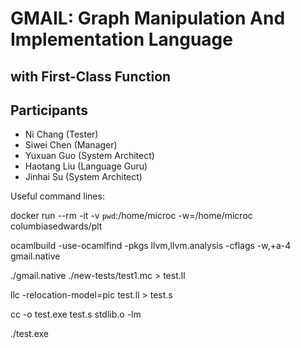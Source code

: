 # GMAIL: Graph Manipulation And Implementation Language 
## with First-Class Function

## Participants

- Ni Chang (Tester)
- Siwei Chen (Manager)
- Yuxuan Guo (System Architect)
- Haotang Liu (Language Guru)
- Jinhai Su (System Architect)

Useful command lines:

docker run --rm -it -v `pwd`:/home/microc -w=/home/microc columbiasedwards/plt

ocamlbuild -use-ocamlfind -pkgs llvm,llvm.analysis -cflags -w,+a-4 gmail.native


./gmail.native ./new-tests/test1.mc > test.ll

llc -relocation-model=pic test.ll > test.s

cc -o test.exe test.s stdlib.o -lm

./test.exe

